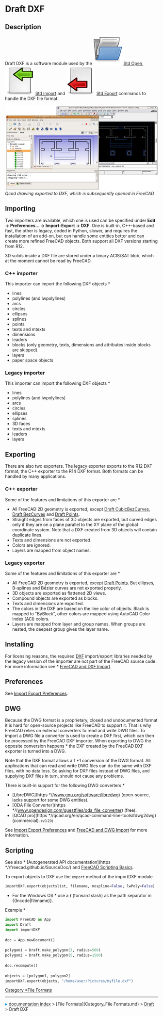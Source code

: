 # Draft DXF
## Description

Draft DXF is a software module used by the <img alt="" src=images/Std_Open.svg  style="width   *24px;"> [Std Open](Std_Open.md), <img alt="" src=images/Std_Import.svg  style="width   *24px;"> [Std Import](Std_Import.md) and <img alt="" src=images/Std_Export.svg  style="width   *24px;"> [Std Export](Std_Export.md) commands to handle the DXF file format.

 ![](images/Screenshot_qcad.jpg )  
*Qcad drawing exported to DXF, which is subsequently opened in FreeCAD*

## Importing

Two importers are available, which one is used can be specified under **Edit → Preferences... → Import-Export → DXF**. One is built-in, C++-based and fast, the other is legacy, coded in Python, slower, and requires the installation of an add-on, but can handle some entities better and can create more refined FreeCAD objects. Both support all DXF versions starting from R12.

3D solids inside a DXF file are stored under a binary ACIS/SAT blob, which at the moment cannot be read by FreeCAD.

### C++ importer 

This importer can import the following DXF objects   *

-   lines
-   polylines (and lwpolylines)
-   arcs
-   circles
-   ellipses
-   splines
-   points
-   texts and mtexts
-   dimensions
-   leaders
-   blocks (only geometry, texts, dimensions and attributes inside blocks are skipped)
-   layers
-   paper space objects

### Legacy importer 

This importer can import the following DXF objects   *

-   lines
-   polylines (and lwpolylines)
-   arcs
-   circles
-   ellipses
-   splines
-   3D faces
-   texts and mtexts
-   leaders
-   layers

## Exporting

There are also two exporters. The legacy exporter exports to the R12 DXF format, the C++ exporter to the R14 DXF format. Both formats can be handled by many applications.

### C++ exporter 

Some of the features and limitations of this exporter are   *

-   All FreeCAD 2D geometry is exported, except [Draft CubicBezCurves](Draft_CubicBezCurve.md), [Draft BezCurves](Draft_BezCurve.md) and [Draft Points](Draft_Point.md).
-   Straight edges from faces of 3D objects are exported, but curved edges only if they are on a plane parallel to the XY plane of the global coordinate system. Note that a DXF created from 3D objects will contain duplicate lines.
-   Texts and dimensions are not exported.
-   Colors are ignored.
-   Layers are mapped from object names.

### Legacy exporter 

Some of the features and limitations of this exporter are   *

-   All FreeCAD 2D geometry is exported, except [Draft Points](Draft_Point.md). But ellipses, B-splines and Bézier curves are not exported properly.
-   3D objects are exported as flattened 2D views.
-   Compound objects are exported as blocks.
-   Texts and dimensions are exported.
-   The colors in the DXF are based on the line color of objects. Black is mapped to \"ByBlock\", other colors are mapped using AutoCAD Color Index (ACI) colors.
-   Layers are mapped from layer and group names. When groups are nested, the deepest group gives the layer name.

## Installing

For licensing reasons, the required [DXF](DXF.md) import/export libraries needed by the legacy version of the importer are not part of the FreeCAD source code. For more information see   * [FreeCAD and DXF Import](FreeCAD_and_DXF_Import.md).

## Preferences

See [Import Export Preferences](Import_Export_Preferences.md).

## DWG

Because the DWG format is a proprietary, closed and undocumented format it is hard for open-source projects like FreeCAD to support it. That is why FreeCAD relies on external converters to read and write DWG files. To import a DWG file a converter is used to create a DXF first, which can then be processed by the FreeCAD DXF importer. When exporting to DWG the opposite conversion happens   * the DXF created by the FreeCAD DXF exporter is turned into a DWG.

Note that the DXF format allows a 1   *1 conversion of the DWG format. All applications that can read and write DWG files can do the same with DXF files, with no data loss. So asking for DXF files instead of DWG files, and supplying DXF files in turn, should not cause any problems.

There is built-in support for the following DWG converters   *

-   [LibreDWG](https   *//www.gnu.org/software/libredwg) (open-source, lacks support for some DWG entities).
-   [ODA File Converter](https   *//www.opendesign.com/guestfiles/oda_file_converter) (free).
-   [QCAD pro](https   *//qcad.org/en/qcad-command-line-tools#dwg2dwg) (commercial). <small>(v0.20)</small> 

See [Import Export Preferences](Import_Export_Preferences#DWG.md) and [FreeCAD and DWG Import](FreeCAD_and_DWG_Import.md) for more information.

## Scripting

See also   * [Autogenerated API documentation](https   *//freecad.github.io/SourceDoc/) and [FreeCAD Scripting Basics](FreeCAD_Scripting_Basics.md).

To export objects to DXF use the `export` method of the importDXF module.

 
```python
importDXF.export(objectslist, filename, nospline=False, lwPoly=False)
```

-   For the Windows OS   * use a **/** (forward slash) as the path separator in {{Incode|filename}}.

Example   *

 
```python
import FreeCAD as App
import Draft
import importDXF

doc = App.newDocument()

polygon1 = Draft.make_polygon(3, radius=500)
polygon2 = Draft.make_polygon(5, radius=1500)

doc.recompute()

objects = [polygon1, polygon2]
importDXF.export(objects, "/home/user/Pictures/myfile.dxf")
```




  

[Category   *File Formats](Category_File_Formats.md)



---
![](images/Right_arrow.png) [documentation index](../README.md) > [File Formats](Category_File Formats.md) > [Draft](Draft_Workbench.md) > Draft DXF
